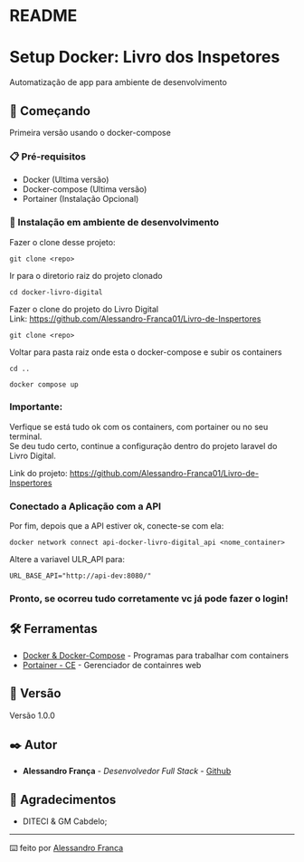 # README

# Setup Docker: Livro dos Inspetores

Automatização de app para ambiente de desenvolvimento

## 🚀 Começando

Primeira versão usando o docker-compose 

### 📋 Pré-requisitos

 - Docker (Ultima versão)
 - Docker-compose (Ultima versão)
 - Portainer (Instalação Opcional)

### 🔧 Instalação em ambiente de desenvolvimento

Fazer o clone desse projeto:

```
git clone <repo>
```

Ir para o diretorio raiz do projeto clonado

```
cd docker-livro-digital
```

Fazer o clone do projeto do Livro Digital <br>
Link: https://github.com/Alessandro-Franca01/Livro-de-Inspertores

```
git clone <repo>
```

Voltar para pasta raiz onde esta o docker-compose e subir os containers

```
cd ..
```

```
docker compose up
```

### Importante:
Verfique se está tudo ok com os containers, com portainer ou no seu terminal.<br>
Se deu tudo certo, continue a configuração dentro do projeto laravel do Livro Digital.

Link do projeto: https://github.com/Alessandro-Franca01/Livro-de-Inspertores

### Conectado a Aplicação com a API<br>
Por fim, depois que a API estiver ok, conecte-se com ela:

```
docker network connect api-docker-livro-digital_api <nome_container>
```
Altere a variavel ULR_API para:

```
URL_BASE_API="http://api-dev:8080/"
```

### Pronto, se ocorreu tudo corretamente vc já pode fazer o login!

## 🛠️ Ferramentas

* [Docker & Docker-Compose](https://www.docker.com//) - Programas para trabalhar com containers
* [Portainer - CE](https://docs.portainer.io/start/install-ce/) - Gerenciador de containres web

## 📌 Versão

Versão 1.0.0 

## ✒️ Autor

* **Alessandro França** - *Desenvolvedor Full Stack* - [Github](https://github.com/Alessandro-Franca01)

## 🎁 Agradecimentos

* DITECI & GM Cabdelo;

---
⌨️ feito por [Alessandro Franca](https://github.com/Alessandro-Franca01)


